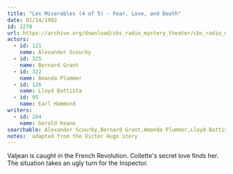 ```yaml
---
title: "Les Miserables (4 of 5) - Fear, Love, and Death"
date: 01/14/1982
id: 1278
url: https://archive.org/download/cbs_radio_mystery_theater/cbs_radio_mystery_theater-1251-1300.zip/cbs_radio_mystery_theater-1251-1300%2Fcbsrmt_1278_les_miserables_4_fear_love_and_death.mp3
actors:  
  - id: 121
    name: Alexander Scourby  
  - id: 325
    name: Bernard Grant  
  - id: 322
    name: Amanda Plummer  
  - id: 126
    name: Lloyd Battista  
  - id: 95
    name: Earl Hammond
writers:  
  - id: 284
    name: Gerald Keane
searchable: Alexander Scourby,Bernard Grant,Amanda Plummer,Lloyd Battista,Earl Hammond Gerald Keane
notes:  adapted from the Victor Hugo story
---
```

Valjean is caught in the French Revolution. Collette's secret love finds her. The situation takes an ugly turn for the Inspector.